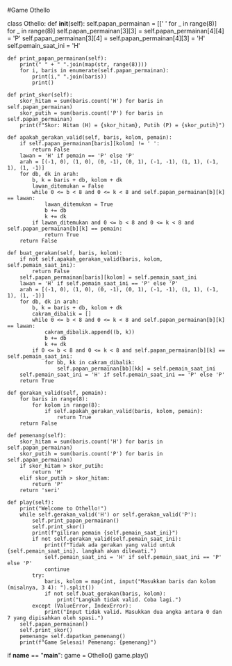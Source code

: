 #Game Othello

class Othello:
    def __init__(self):
        self.papan_permainan = [[' ' for _ in range(8)] for _ in range(8)]
        self.papan_permainan[3][3] = self.papan_permainan[4][4] = 'P'
        self.papan_permainan[3][4] = self.papan_permainan[4][3] = 'H'
        self.pemain_saat_ini = 'H'

    def print_papan_permainan(self):
        print(" " + " ".join(map(str, range(8))))
        for i, baris in enumerate(self.papan_permainan):
            print(i," ".join(baris))
            print()

    def print_skor(self):
        skor_hitam = sum(baris.count('H') for baris in self.papan_permainan)
        skor_putih = sum(baris.count('P') for baris in self.papan_permainan)
        print(f"Skor: Hitam (H) = {skor_hitam}, Putih (P) = {skor_putih}")

    def apakah_gerakan_valid(self, baris, kolom, pemain):
        if self.papan_permainan[baris][kolom] != ' ':
            return False
        lawan = 'H' if pemain == 'P' else 'P'
        arah = [(-1, 0), (1, 0), (0, -1), (0, 1), (-1, -1), (1, 1), (-1, 1), (1, -1)]
        for db, dk in arah:
            b, k = baris + db, kolom + dk
            lawan_ditemukan = False
            while 0 <= b < 8 and 0 <= k < 8 and self.papan_permainan[b][k] == lawan:
                lawan_ditemukan = True
                b += db
                k += dk
            if lawan_ditemukan and 0 <= b < 8 and 0 <= k < 8 and self.papan_permainan[b][k] == pemain:
                return True
        return False

    def buat_gerakan(self, baris, kolom):
        if not self.apakah_gerakan_valid(baris, kolom, self.pemain_saat_ini):
            return False
        self.papan_permainan[baris][kolom] = self.pemain_saat_ini
        lawan = 'H' if self.pemain_saat_ini == 'P' else 'P'
        arah = [(-1, 0), (1, 0), (0, -1), (0, 1), (-1, -1), (1, 1), (-1, 1), (1, -1)]
        for db, dk in arah:
            b, k = baris + db, kolom + dk
            cakram_dibalik = []
            while 0 <= b < 8 and 0 <= k < 8 and self.papan_permainan[b][k] == lawan:
                cakram_dibalik.append((b, k))
                b += db
                k += dk
            if 0 <= b < 8 and 0 <= k < 8 and self.papan_permainan[b][k] == self.pemain_saat_ini:
                for bb, kk in cakram_dibalik:
                    self.papan_permainan[bb][kk] = self.pemain_saat_ini
        self.pemain_saat_ini = 'H' if self.pemain_saat_ini == 'P' else 'P'
        return True

    def gerakan_valid(self, pemain):
        for baris in range(8):
            for kolom in range(8):
                if self.apakah_gerakan_valid(baris, kolom, pemain):
                    return True
        return False

    def pemenang(self):
        skor_hitam = sum(baris.count('H') for baris in self.papan_permainan)
        skor_putih = sum(baris.count('P') for baris in self.papan_permainan)
        if skor_hitam > skor_putih:
            return 'H'
        elif skor_putih > skor_hitam:
            return 'P'
        return 'seri'

    def play(self):
        print("Welcome to Othello!")
        while self.gerakan_valid('H') or self.gerakan_valid('P'):
            self.print_papan_permainan()
            self.print_skor()
            print(f"giliran pemain {self.pemain_saat_ini}")
            if not self.gerakan_valid(self.pemain_saat_ini):
                print(f"Tidak ada gerakan yang valid untuk {self.pemain_saat_ini}. langkah akan dilewati.")
                self.pemain_saat_ini = 'H' if self.pemain_saat_ini == 'P' else 'P'
                continue
            try:
                baris, kolom = map(int, input("Masukkan baris dan kolom (misalnya, 3 4): ").split())
                if not self.buat_gerakan(baris, kolom):
                    print("Langkah tidak valid. Coba lagi.")
            except (ValueError, IndexError):
                print("Input tidak valid. Masukkan dua angka antara 0 dan 7 yang dipisahkan oleh spasi.")
        self.papan_permainan()
        self.print_skor()
        pemenang= self.dapatkan_pemenang()
        print(f"Game Selesai! Pemenang: {pemenang}")

if __name__ == "__main__":
    game = Othello()
    game.play()
